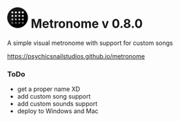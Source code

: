 # ![](https://github.com/PsychicSnailStudios/metronome/raw/main/src/icons/png/48x48.png) Metronome v 0.8.0
A simple visual metronome with support for custom songs

https://psychicsnailstudios.github.io/metronome


### ToDo
* get a proper name XD
* add custom song support
* add custom sounds support
* deploy to Windows and Mac
